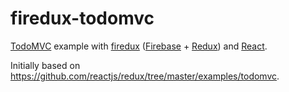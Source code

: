# firedux-todomvc

[TodoMVC] example with [firedux][] ([Firebase] + [Redux]) and [React].

Initially based on https://github.com/reactjs/redux/tree/master/examples/todomvc.


[firedux]: https://github.com/adjohnson916/firedux
[TodoMVC]: http://todomvc.com/
[react]: https://facebook.github.io/react/
[redux]: http://redux.js.org/
[firebase]: https://www.firebase.com/
